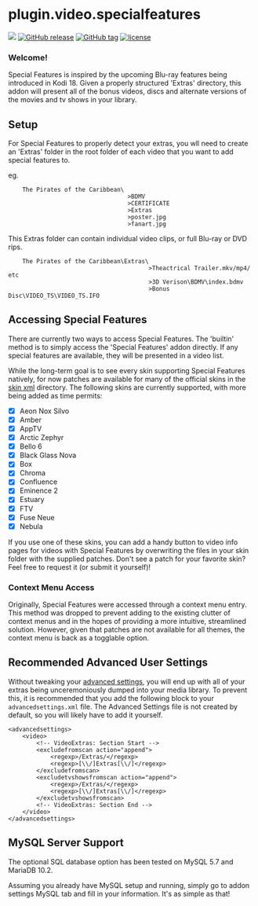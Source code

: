 # plugin.video.specialfeatures

[![](https://img.shields.io/badge/supports-kodi%2017%20|%2018-blue.svg)](https://forum.kodi.tv/showthread.php?tid=327042) [![GitHub release](https://img.shields.io/github/release/smitchell6879/plugin.video.specialfeatures.svg)](https://github.com/smitchell6879/plugin.video.specialfeatures/releases/latest) [![GitHub tag](https://img.shields.io/github/tag/smitchell6879/plugin.video.specialfeatures.svg)](https://github.com/smitchell6879/plugin.video.specialfeatures/releases) [![license](https://img.shields.io/github/license/smitchell6879/plugin.video.specialfeatures.svg)](https://github.com/smitchell6879/plugin.video.specialfeatures/blob/master/LICENSE)

### Welcome!

Special Features is inspired by the upcoming Blu-ray features being introduced in Kodi 18. Given a properly structured 'Extras' directory, this addon will present all of the bonus videos, discs and alternate versions of the movies and tv shows in your library.

## Setup

For Special Features to properly detect your extras, you wll need to create an 'Extras' folder in the root folder of each video that you want to add special features to.

eg.
```
    The Pirates of the Caribbean\
                                  >BDMV
                                  >CERTIFICATE
                                  >Extras
                                  >poster.jpg
                                  >fanart.jpg
```

This Extras folder can contain individual video clips, or full Blu-ray or DVD rips.

```
    The Pirates of the Caribbean\Extras\
                                        >Theactrical Trailer.mkv/mp4/ etc
                                        >3D Verison\BDMV\index.bdmv
                                        >Bonus Disc\VIDEO_TS\VIDEO_TS.IFO
```

## Accessing Special Features

There are currently two ways to access Special Features. The 'builtin' method is to simply access the 'Special Features' addon directly. If any special features are available, they will be presented in a video list.

While the long-term goal is to see every skin supporting Special Features natively, for now patches are available for many of the official skins in the [skin xml](https://github.com/smitchell6879/plugin.video.specialfeatures/tree/Alpha-Features/resources/skin%20xml/) directory. The following skins are currently supported, with more being added as time permits:

- [x] Aeon Nox Silvo
- [x] Amber
- [x] AppTV
- [x] Arctic Zephyr
- [x] Bello 6
- [x] Black Glass Nova
- [x] Box
- [x] Chroma
- [x] Confluence
- [x] Eminence 2
- [x] Estuary
- [x] FTV
- [x] Fuse Neue
- [x] Nebula

If you use one of these skins, you can add a handy button to video info pages for videos with Special Features by overwriting the files in your skin folder with the supplied patches. Don't see a patch for your favorite skin? Feel free to request it (or submit it yourself)!

### Context Menu Access

Originally, Special Features were accessed through a context menu entry. This method was dropped to prevent adding to the existing clutter of context menus and in the hopes of providing a more intuitive, streamlined solution. However, given that patches are not available for all themes, the context menu is back as a togglable option.

## Recommended Advanced User Settings

Without tweaking your [advanced settings](https://kodi.wiki/view/advancedsettings.xml), you will end up with all of your extras being unceremoniously dumped into your media library. To prevent this, it is recommended that you add the following block to your `advancedsettings.xml` file. The Advanced Settings file is not created by default, so you will likely have to add it yourself.

```  
<advancedsettings>
    <video>
        <!-- VideoExtras: Section Start -->
        <excludefromscan action="append">
            <regexp>/Extras/</regexp>
            <regexp>[\\/]Extras[\\/]</regexp>
        </excludefromscan>
        <excludetvshowsfromscan action="append">
            <regexp>/Extras/</regexp>
            <regexp>[\\/]Extras[\\/]</regexp>
        </excludetvshowsfromscan>
        <!-- VideoExtras: Section End -->
    </video>
</advancedsettings>
```

## MySQL Server Support

The optional SQL database option has been tested on MySQL 5.7 and MariaDB 10.2.

Assuming you already have MySQL setup and running, simply go to addon settings MySQL tab and fill in your information. It's as simple as that!
